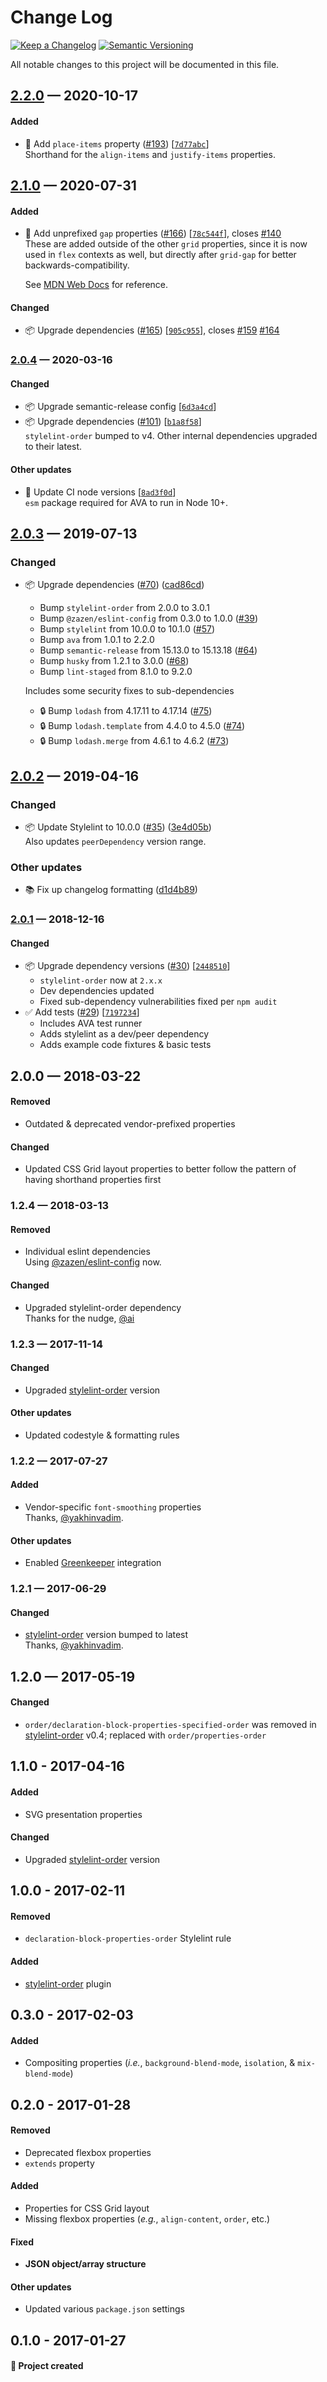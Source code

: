 # Change Log

[![Keep a Changelog](https://img.shields.io/badge/keep%20a-changelog-ef5e39.svg?style=flat-square)](https://keepachangelog.com)
[![Semantic Versioning](https://img.shields.io/badge/semantic-versioning-333333.svg?style=flat-square)](https://semver.org)

All notable changes to this project will be documented in this file.

<a name="2.2.0"></a>

## [2.2.0](https://github.com/stormwarning/stylelint-config-recess-order/compare/v2.1.0...v2.2.0) — 2020-10-17

#### Added

- 🎁 Add `place-items` property ([#193](https://github.com/stormwarning/stylelint-config-recess-order/issues/193)) [[`7d77abc`](https://github.com/stormwarning/stylelint-config-recess-order/commit/7d77abc)] \
  Shorthand for the `align-items` and `justify-items` properties.

<a name="2.1.0"></a>

## [2.1.0](https://github.com/stormwarning/stylelint-config-recess-order/compare/v2.0.4...v2.1.0) — 2020-07-31

#### Added

- 🎁 Add unprefixed `gap` properties ([#166](https://github.com/stormwarning/stylelint-config-recess-order/issues/166)) [[`78c544f`](https://github.com/stormwarning/stylelint-config-recess-order/commit/78c544f)], closes [#140](https://github.com/stormwarning/stylelint-config-recess-order/issues/140) \
  These are added outside of the other `grid` properties, since it is
  now used in `flex` contexts as well, but directly after `grid-gap`
  for better backwards-compatibility.
  
  See [MDN Web Docs](https://developer.mozilla.org/en-US/docs/Web/CSS/gap)
  for reference.

#### Changed

- 📦 Upgrade dependencies ([#165](https://github.com/stormwarning/stylelint-config-recess-order/issues/165)) [[`905c955`](https://github.com/stormwarning/stylelint-config-recess-order/commit/905c955)], closes [#159](https://github.com/stormwarning/stylelint-config-recess-order/issues/159) [#164](https://github.com/stormwarning/stylelint-config-recess-order/issues/164)

<a name="2.0.4"></a>

### [2.0.4](https://github.com/stormwarning/stylelint-config-recess-order/compare/v2.0.3...v2.0.4) — 2020-03-16

#### Changed

- 📦 Upgrade semantic-release config [[`6d3a4cd`](https://github.com/stormwarning/stylelint-config-recess-order/commit/6d3a4cd)]
- 📦 Upgrade dependencies ([#101](https://github.com/stormwarning/stylelint-config-recess-order/issues/101)) [[`b1a8f58`](https://github.com/stormwarning/stylelint-config-recess-order/commit/b1a8f58)] \
  `stylelint-order` bumped to v4. Other internal dependencies upgraded to their latest.

#### Other updates

- 💚 Update CI node versions [[`8ad3f0d`](https://github.com/stormwarning/stylelint-config-recess-order/commit/8ad3f0d)] \
  `esm` package required for AVA to run in Node 10+.

<a name="2.0.3"></a>

## [2.0.3](https://github.com/stormwarning/stylelint-config-recess-order/compare/v2.0.2...v2.0.3) — 2019-07-13

### Changed

- 📦 Upgrade dependencies ([#70](https://github.com/stormwarning/stylelint-config-recess-order/issues/70)) ([cad86cd](https://github.com/stormwarning/stylelint-config-recess-order/commit/cad86cd))
  - Bump `stylelint-order` from 2.0.0 to 3.0.1
  - Bump `@zazen/eslint-config` from 0.3.0 to 1.0.0 ([#39](https://github.com/stormwarning/stylelint-config-recess-order/issues/39))
  - Bump `stylelint` from 10.0.0 to 10.1.0 ([#57](https://github.com/stormwarning/stylelint-config-recess-order/issues/57))
  - Bump `ava` from 1.0.1 to 2.2.0
  - Bump `semantic-release` from 15.13.0 to 15.13.18 ([#64](https://github.com/stormwarning/stylelint-config-recess-order/issues/64))
  - Bump `husky` from 1.2.1 to 3.0.0 ([#68](https://github.com/stormwarning/stylelint-config-recess-order/issues/68))
  - Bump `lint-staged` from 8.1.0 to 9.2.0

  Includes some security fixes to sub-dependencies

  - 🔒 Bump `lodash` from 4.17.11 to 4.17.14 ([#75](https://github.com/stormwarning/stylelint-config-recess-order/issues/75))
  - 🔒 Bump `lodash.template` from 4.4.0 to 4.5.0 ([#74](https://github.com/stormwarning/stylelint-config-recess-order/issues/74))
  - 🔒 Bump `lodash.merge` from 4.6.1 to 4.6.2 ([#73](https://github.com/stormwarning/stylelint-config-recess-order/issues/73))

<a name="2.0.2"></a>

## [2.0.2](https://github.com/stormwarning/stylelint-config-recess-order/compare/v2.0.1...v2.0.2) — 2019-04-16

### Changed

- 📦 Update Stylelint to 10.0.0 ([#35](https://github.com/stormwarning/stylelint-config-recess-order/issues/35)) ([3e4d05b](https://github.com/stormwarning/stylelint-config-recess-order/commit/3e4d05b)) \
  Also updates `peerDependency` version range.

### Other updates

- 📚 Fix up changelog formatting ([d1d4b89](https://github.com/stormwarning/stylelint-config-recess-order/commit/d1d4b89))

<a name="2.0.1"></a>

### [2.0.1](https://github.com/stormwarning/stylelint-config-recess-order/compare/v2.0.0...v2.0.1) — 2018-12-16

#### Changed

- 📦 Upgrade dependency versions ([#30](https://github.com/stormwarning/stylelint-config-recess-order/issues/30)) [[`2448510`](https://github.com/stormwarning/stylelint-config-recess-order/commit/2448510)]  
  - `stylelint-order` now at `2.x.x`
  - Dev dependencies updated
  - Fixed sub-dependency vulnerabilities fixed per `npm audit`
- ✅ Add tests ([#29](https://github.com/stormwarning/stylelint-config-recess-order/issues/29)) [[`7197234`](https://github.com/stormwarning/stylelint-config-recess-order/commit/7197234)]  
  - Includes AVA test runner
  - Adds stylelint as a dev/peer dependency
  - Adds example code fixtures & basic tests

## 2.0.0 — 2018-03-22

#### Removed

- Outdated & deprecated vendor-prefixed properties

#### Changed

- Updated CSS Grid layout properties to better follow the pattern of having shorthand properties first

### 1.2.4 — 2018-03-13

#### Removed

- Individual eslint dependencies  
  Using [@zazen/eslint-config](https://github.com/stormwarning/zazen-eslint-config) now.

#### Changed

- Upgraded stylelint-order dependency  
  Thanks for the nudge, [@ai](https://github.com/ai)

### 1.2.3 — 2017-11-14

#### Changed

- Upgraded [stylelint-order](https://github.com/hudochenkov/stylelint-order) version

#### Other updates

- Updated codestyle & formatting rules

### 1.2.2 — 2017-07-27

#### Added

- Vendor-specific `font-smoothing` properties  
  Thanks, [@yakhinvadim](https://github.com/yakhinvadim).

#### Other updates

- Enabled [Greenkeeper](https://greenkeeper.io/) integration

### 1.2.1 — 2017-06-29

#### Changed

- [stylelint-order](https://github.com/hudochenkov/stylelint-order) version bumped to latest  
  Thanks, [@yakhinvadim](https://github.com/yakhinvadim).

## 1.2.0 — 2017-05-19

#### Changed

- `order/declaration-block-properties-specified-order` was removed in [stylelint-order](https://github.com/hudochenkov/stylelint-order) v0.4; replaced with `order/properties-order`

## 1.1.0 - 2017-04-16

#### Added

- SVG presentation properties

#### Changed

- Upgraded [stylelint-order](https://github.com/hudochenkov/stylelint-order) version

## 1.0.0 - 2017-02-11

#### Removed

- `declaration-block-properties-order` Stylelint rule

#### Added

- [stylelint-order](https://github.com/hudochenkov/stylelint-order) plugin

## 0.3.0 - 2017-02-03

#### Added

- Compositing properties (*i.e.*, `background-blend-mode`, `isolation`, & `mix-blend-mode`)

## 0.2.0 - 2017-01-28

#### Removed

- Deprecated flexbox properties
- `extends` property 

#### Added

- Properties for CSS Grid layout
- Missing flexbox properties (*e.g.*, `align-content`, `order`, etc.)

#### Fixed

- **JSON object/array structure**

#### Other updates

- Updated various `package.json` settings

## 0.1.0 - 2017-01-27

#### 🎉 Project created
